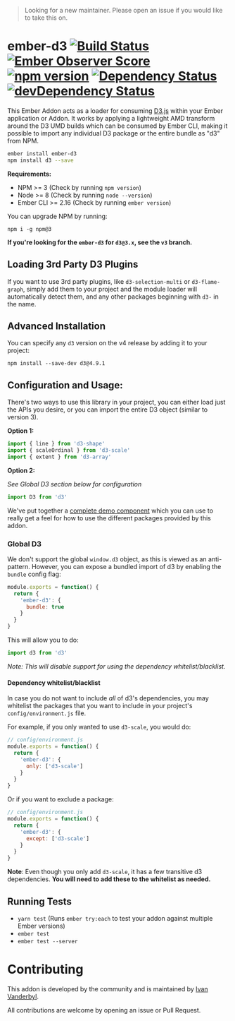 > Looking for a new maintainer. Please open an issue if you would like to take this on.

# ember-d3 [![Build Status](https://travis-ci.org/ivanvanderbyl/ember-d3.svg?branch=master)](https://travis-ci.org/ivanvanderbyl/ember-d3) [![Ember Observer Score](https://emberobserver.com/badges/ember-d3.svg)](https://emberobserver.com/addons/ember-d3) [![npm version](https://badge.fury.io/js/ember-d3.svg)](https://badge.fury.io/js/ember-d3) [![Dependency Status](https://david-dm.org/brzpegasus/ember-d3.svg)](https://david-dm.org/ivanvanderbyl/ember-d3) [![devDependency Status](https://david-dm.org/ivanvanderbyl/ember-d3/dev-status.svg)](https://david-dm.org/ivanvanderbyl/ember-d3.svg#info=devDependencies)

This Ember Addon acts as a loader for consuming [D3.js](https://github.com/mbostock/d3/) within your Ember application or Addon. It works by applying a lightweight AMD transform around the D3 UMD builds which can be consumed by Ember CLI, making it possible to import any individual D3 package or the entire bundle as "d3" from NPM.

```bash
ember install ember-d3
npm install d3 --save
```

**Requirements:**

* NPM >= 3 (Check by running `npm version`)
* Node >= 8 (Check by running `node --version`)
* Ember CLI >= 2.16 (Check by running `ember version`)

You can upgrade NPM by running:

```
npm i -g npm@3
```

**If you're looking for the `ember-d3` for `d3@3.x`, see the `v3` branch.**

## Loading 3rd Party D3 Plugins

If you want to use 3rd party plugins, like `d3-selection-multi` or `d3-flame-graph`, simply add them to your project and the module loader will automatically detect them, and any other packages beginning with `d3-` in the name.

## Advanced Installation

You can specify any `d3` version on the v4 release by adding it to your project:

```
npm install --save-dev d3@4.9.1
```

## Configuration and Usage:

There's two ways to use this library in your project, you can either load just
the APIs you desire, or you can import the entire D3 object (similar to version 3).

**Option 1:**

```js
import { line } from 'd3-shape'
import { scaleOrdinal } from 'd3-scale'
import { extent } from 'd3-array'
```

**Option 2:**

_See Global D3 section below for configuration_

```js
import D3 from 'd3'
```

We've put together a [complete demo component](https://github.com/ivanvanderbyl/ember-d3/blob/master/tests/dummy/app/components/simple-circles.js)
which you can use to really get a feel for how to use the different packages provided by this addon.

### Global D3

We don't support the global `window.d3` object, as this is viewed as an anti-pattern. However,
you can expose a bundled import of d3 by enabling the `bundle` config flag:

```js
module.exports = function() {
  return {
    'ember-d3': {
      bundle: true
    }
  }
}
```

This will allow you to do:

```js
import d3 from 'd3'
```

_Note: This will disable support for using the dependency whitelist/blacklist._

#### Dependency whitelist/blacklist

In case you do not want to include _all_ of d3's dependencies, you may whitelist
the packages that you want to include in your project's `config/environment.js` file.

For example, if you only wanted to use `d3-scale`, you would do:

```js
// config/environment.js
module.exports = function() {
  return {
    'ember-d3': {
      only: ['d3-scale']
    }
  }
}
```

Or if you want to exclude a package:

```js
// config/environment.js
module.exports = function() {
  return {
    'ember-d3': {
      except: ['d3-scale']
    }
  }
}
```

**Note**: Even though you only add `d3-scale`, it has a few transitive d3 dependencies.
**You will need to add these to the whitelist as needed.**

## Running Tests

* `yarn test` (Runs `ember try:each` to test your addon against multiple Ember versions)
* `ember test`
* `ember test --server`

# Contributing

This addon is developed by the community and is maintained by [Ivan Vanderbyl](https://github.com/ivanvanderbyl).

All contributions are welcome by opening an issue or Pull Request.
